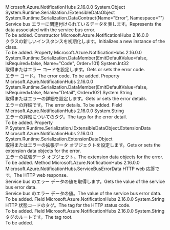 <Type Name="ServiceBusErrorData" FullName="Microsoft.Azure.NotificationHubs.ServiceBusErrorData">
  <TypeSignature Language="C#" Value="public class ServiceBusErrorData : System.Runtime.Serialization.IExtensibleDataObject" />
  <TypeSignature Language="ILAsm" Value=".class public auto ansi beforefieldinit ServiceBusErrorData extends System.Object implements class System.Runtime.Serialization.IExtensibleDataObject" />
  <TypeSignature Language="DocId" Value="T:Microsoft.Azure.NotificationHubs.ServiceBusErrorData" />
  <TypeSignature Language="VB.NET" Value="Public Class ServiceBusErrorData&#xA;Implements IExtensibleDataObject" />
  <TypeSignature Language="F#" Value="type ServiceBusErrorData = class&#xA;    interface IExtensibleDataObject" />
  <AssemblyInfo>
    <AssemblyName>Microsoft.Azure.NotificationHubs</AssemblyName>
    <AssemblyVersion>2.16.0.0</AssemblyVersion>
  </AssemblyInfo>
  <Base>
    <BaseTypeName>System.Object</BaseTypeName>
  </Base>
  <Interfaces>
    <Interface>
      <InterfaceName>System.Runtime.Serialization.IExtensibleDataObject</InterfaceName>
    </Interface>
  </Interfaces>
  <Attributes>
    <Attribute>
      <AttributeName>System.Runtime.Serialization.DataContract(Name="Error", Namespace="")</AttributeName>
    </Attribute>
  </Attributes>
  <Docs>
    <summary><span data-ttu-id="8290b-101">Service bus エラーに関連付けられているデータを表します。</span><span class="sxs-lookup"><span data-stu-id="8290b-101">Represents the data associated with the service bus error.</span></span></summary>
    <remarks>To be added.</remarks>
  </Docs>
  <Members>
    <Member MemberName=".ctor">
      <MemberSignature Language="C#" Value="public ServiceBusErrorData ();" />
      <MemberSignature Language="ILAsm" Value=".method public hidebysig specialname rtspecialname instance void .ctor() cil managed" />
      <MemberSignature Language="DocId" Value="M:Microsoft.Azure.NotificationHubs.ServiceBusErrorData.#ctor" />
      <MemberSignature Language="VB.NET" Value="Public Sub New ()" />
      <MemberType>Constructor</MemberType>
      <AssemblyInfo>
        <AssemblyName>Microsoft.Azure.NotificationHubs</AssemblyName>
        <AssemblyVersion>2.16.0.0</AssemblyVersion>
      </AssemblyInfo>
      <Parameters />
      <Docs>
        <summary><span data-ttu-id="8290b-102"><see cref="T:Microsoft.Azure.NotificationHubs.ServiceBusErrorData" /> クラスの新しいインスタンスを初期化します。</span><span class="sxs-lookup"><span data-stu-id="8290b-102">Initializes a new instance of the <see cref="T:Microsoft.Azure.NotificationHubs.ServiceBusErrorData" /> class.</span></span></summary>
        <remarks>To be added.</remarks>
      </Docs>
    </Member>
    <Member MemberName="Code">
      <MemberSignature Language="C#" Value="public int Code { get; set; }" />
      <MemberSignature Language="ILAsm" Value=".property instance int32 Code" />
      <MemberSignature Language="DocId" Value="P:Microsoft.Azure.NotificationHubs.ServiceBusErrorData.Code" />
      <MemberSignature Language="VB.NET" Value="Public Property Code As Integer" />
      <MemberSignature Language="F#" Value="member this.Code : int with get, set" Usage="Microsoft.Azure.NotificationHubs.ServiceBusErrorData.Code" />
      <MemberType>Property</MemberType>
      <AssemblyInfo>
        <AssemblyName>Microsoft.Azure.NotificationHubs</AssemblyName>
        <AssemblyVersion>2.16.0.0</AssemblyVersion>
      </AssemblyInfo>
      <Attributes>
        <Attribute>
          <AttributeName>System.Runtime.Serialization.DataMember(EmitDefaultValue=false, IsRequired=false, Name="Code", Order=101)</AttributeName>
        </Attribute>
      </Attributes>
      <ReturnValue>
        <ReturnType>System.Int32</ReturnType>
      </ReturnValue>
      <Docs>
        <summary><span data-ttu-id="8290b-103">取得またはエラー コードを設定します。</span><span class="sxs-lookup"><span data-stu-id="8290b-103">Gets or sets the error code.</span></span></summary>
        <value><span data-ttu-id="8290b-104">エラー コード。</span><span class="sxs-lookup"><span data-stu-id="8290b-104">The error code.</span></span></value>
        <remarks>To be added.</remarks>
      </Docs>
    </Member>
    <Member MemberName="Detail">
      <MemberSignature Language="C#" Value="public string Detail { get; set; }" />
      <MemberSignature Language="ILAsm" Value=".property instance string Detail" />
      <MemberSignature Language="DocId" Value="P:Microsoft.Azure.NotificationHubs.ServiceBusErrorData.Detail" />
      <MemberSignature Language="VB.NET" Value="Public Property Detail As String" />
      <MemberSignature Language="F#" Value="member this.Detail : string with get, set" Usage="Microsoft.Azure.NotificationHubs.ServiceBusErrorData.Detail" />
      <MemberType>Property</MemberType>
      <AssemblyInfo>
        <AssemblyName>Microsoft.Azure.NotificationHubs</AssemblyName>
        <AssemblyVersion>2.16.0.0</AssemblyVersion>
      </AssemblyInfo>
      <Attributes>
        <Attribute>
          <AttributeName>System.Runtime.Serialization.DataMember(EmitDefaultValue=false, IsRequired=false, Name="Detail", Order=102)</AttributeName>
        </Attribute>
      </Attributes>
      <ReturnValue>
        <ReturnType>System.String</ReturnType>
      </ReturnValue>
      <Docs>
        <summary><span data-ttu-id="8290b-105">取得またはエラーの詳細を設定します。</span><span class="sxs-lookup"><span data-stu-id="8290b-105">Gets or sets the error details.</span></span></summary>
        <value><span data-ttu-id="8290b-106">エラーの詳細です。</span><span class="sxs-lookup"><span data-stu-id="8290b-106">The error details.</span></span></value>
        <remarks>To be added.</remarks>
      </Docs>
    </Member>
    <Member MemberName="DetailTag">
      <MemberSignature Language="C#" Value="public const string DetailTag;" />
      <MemberSignature Language="ILAsm" Value=".field public static literal string DetailTag" />
      <MemberSignature Language="DocId" Value="F:Microsoft.Azure.NotificationHubs.ServiceBusErrorData.DetailTag" />
      <MemberSignature Language="VB.NET" Value="Public Const DetailTag As String " />
      <MemberSignature Language="F#" Value="val mutable DetailTag : string" Usage="Microsoft.Azure.NotificationHubs.ServiceBusErrorData.DetailTag" />
      <MemberType>Field</MemberType>
      <AssemblyInfo>
        <AssemblyName>Microsoft.Azure.NotificationHubs</AssemblyName>
        <AssemblyVersion>2.16.0.0</AssemblyVersion>
      </AssemblyInfo>
      <ReturnValue>
        <ReturnType>System.String</ReturnType>
      </ReturnValue>
      <Docs>
        <summary><span data-ttu-id="8290b-107">エラーの詳細についてのタグ。</span><span class="sxs-lookup"><span data-stu-id="8290b-107">The tags for the error detail.</span></span></summary>
        <remarks>To be added.</remarks>
      </Docs>
    </Member>
    <Member MemberName="ExtensionData">
      <MemberSignature Language="C#" Value="public System.Runtime.Serialization.ExtensionDataObject ExtensionData { get; set; }" />
      <MemberSignature Language="ILAsm" Value=".property instance class System.Runtime.Serialization.ExtensionDataObject ExtensionData" />
      <MemberSignature Language="DocId" Value="P:Microsoft.Azure.NotificationHubs.ServiceBusErrorData.ExtensionData" />
      <MemberSignature Language="VB.NET" Value="Public Property ExtensionData As ExtensionDataObject" />
      <MemberSignature Language="F#" Value="member this.ExtensionData : System.Runtime.Serialization.ExtensionDataObject with get, set" Usage="Microsoft.Azure.NotificationHubs.ServiceBusErrorData.ExtensionData" />
      <MemberType>Property</MemberType>
      <Implements>
        <InterfaceMember>P:System.Runtime.Serialization.IExtensibleDataObject.ExtensionData</InterfaceMember>
      </Implements>
      <AssemblyInfo>
        <AssemblyName>Microsoft.Azure.NotificationHubs</AssemblyName>
        <AssemblyVersion>2.16.0.0</AssemblyVersion>
      </AssemblyInfo>
      <ReturnValue>
        <ReturnType>System.Runtime.Serialization.ExtensionDataObject</ReturnType>
      </ReturnValue>
      <Docs>
        <summary><span data-ttu-id="8290b-108">取得またはエラーの拡張データ オブジェクトを設定します。</span><span class="sxs-lookup"><span data-stu-id="8290b-108">Gets or sets the extension data objects for the error.</span></span></summary>
        <value><span data-ttu-id="8290b-109">エラーの拡張データ オブジェクト。</span><span class="sxs-lookup"><span data-stu-id="8290b-109">The extension data objects for the error.</span></span></value>
        <remarks>To be added.</remarks>
      </Docs>
    </Member>
    <Member MemberName="GetServiceBusErrorData">
      <MemberSignature Language="C#" Value="public static Microsoft.Azure.NotificationHubs.ServiceBusErrorData GetServiceBusErrorData (System.Net.HttpWebResponse webResponse);" />
      <MemberSignature Language="ILAsm" Value=".method public static hidebysig class Microsoft.Azure.NotificationHubs.ServiceBusErrorData GetServiceBusErrorData(class System.Net.HttpWebResponse webResponse) cil managed" />
      <MemberSignature Language="DocId" Value="M:Microsoft.Azure.NotificationHubs.ServiceBusErrorData.GetServiceBusErrorData(System.Net.HttpWebResponse)" />
      <MemberSignature Language="VB.NET" Value="Public Shared Function GetServiceBusErrorData (webResponse As HttpWebResponse) As ServiceBusErrorData" />
      <MemberSignature Language="F#" Value="static member GetServiceBusErrorData : System.Net.HttpWebResponse -&gt; Microsoft.Azure.NotificationHubs.ServiceBusErrorData" Usage="Microsoft.Azure.NotificationHubs.ServiceBusErrorData.GetServiceBusErrorData webResponse" />
      <MemberType>Method</MemberType>
      <AssemblyInfo>
        <AssemblyName>Microsoft.Azure.NotificationHubs</AssemblyName>
        <AssemblyVersion>2.16.0.0</AssemblyVersion>
      </AssemblyInfo>
      <ReturnValue>
        <ReturnType>Microsoft.Azure.NotificationHubs.ServiceBusErrorData</ReturnType>
      </ReturnValue>
      <Parameters>
        <Parameter Name="webResponse" Type="System.Net.HttpWebResponse" />
      </Parameters>
      <Docs>
        <param name="webResponse"><span data-ttu-id="8290b-110">HTTP web 応答です。</span><span class="sxs-lookup"><span data-stu-id="8290b-110">The HTTP web response.</span></span></param>
        <summary><span data-ttu-id="8290b-111">Service bus のエラー データの値を取得します。</span><span class="sxs-lookup"><span data-stu-id="8290b-111">Gets the value of the service bus error data.</span></span></summary>
        <returns><span data-ttu-id="8290b-112">Service bus のエラー データの値。</span><span class="sxs-lookup"><span data-stu-id="8290b-112">The value of the service bus error data.</span></span></returns>
        <remarks>To be added.</remarks>
      </Docs>
    </Member>
    <Member MemberName="HttpStatusCodeTag">
      <MemberSignature Language="C#" Value="public const string HttpStatusCodeTag;" />
      <MemberSignature Language="ILAsm" Value=".field public static literal string HttpStatusCodeTag" />
      <MemberSignature Language="DocId" Value="F:Microsoft.Azure.NotificationHubs.ServiceBusErrorData.HttpStatusCodeTag" />
      <MemberSignature Language="VB.NET" Value="Public Const HttpStatusCodeTag As String " />
      <MemberSignature Language="F#" Value="val mutable HttpStatusCodeTag : string" Usage="Microsoft.Azure.NotificationHubs.ServiceBusErrorData.HttpStatusCodeTag" />
      <MemberType>Field</MemberType>
      <AssemblyInfo>
        <AssemblyName>Microsoft.Azure.NotificationHubs</AssemblyName>
        <AssemblyVersion>2.16.0.0</AssemblyVersion>
      </AssemblyInfo>
      <ReturnValue>
        <ReturnType>System.String</ReturnType>
      </ReturnValue>
      <Docs>
        <summary><span data-ttu-id="8290b-113">HTTP 状態コードのタグ。</span><span class="sxs-lookup"><span data-stu-id="8290b-113">The tag for the HTTP status code.</span></span></summary>
        <remarks>To be added.</remarks>
      </Docs>
    </Member>
    <Member MemberName="RootTag">
      <MemberSignature Language="C#" Value="public const string RootTag;" />
      <MemberSignature Language="ILAsm" Value=".field public static literal string RootTag" />
      <MemberSignature Language="DocId" Value="F:Microsoft.Azure.NotificationHubs.ServiceBusErrorData.RootTag" />
      <MemberSignature Language="VB.NET" Value="Public Const RootTag As String " />
      <MemberSignature Language="F#" Value="val mutable RootTag : string" Usage="Microsoft.Azure.NotificationHubs.ServiceBusErrorData.RootTag" />
      <MemberType>Field</MemberType>
      <AssemblyInfo>
        <AssemblyName>Microsoft.Azure.NotificationHubs</AssemblyName>
        <AssemblyVersion>2.16.0.0</AssemblyVersion>
      </AssemblyInfo>
      <ReturnValue>
        <ReturnType>System.String</ReturnType>
      </ReturnValue>
      <Docs>
        <summary><span data-ttu-id="8290b-114">タグのルートです。</span><span class="sxs-lookup"><span data-stu-id="8290b-114">The tag root.</span></span></summary>
        <remarks>To be added.</remarks>
      </Docs>
    </Member>
  </Members>
</Type>